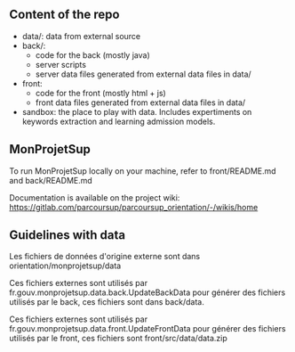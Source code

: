 ## Content of the repo

- data/: data from external source
- back/: 
	- code for the back (mostly java) 
	- server scripts
	+ server data files generated from external data files in data/
- front: 
	- code for the front (mostly html + js)
	- front data files generated from external data files in data/
- sandbox: the place to play with data. Includes expertiments on keywords extraction and learning admission models.



## MonProjetSup

To run MonProjetSup locally on your machine,
refer to front/README.md and back/README.md

Documentation is available on the project wiki:
https://gitlab.com/parcoursup/parcoursup_orientation/-/wikis/home

## Guidelines with data


Les fichiers de données d'origine externe sont dans
	orientation/monprojetsup/data

Ces fichiers externes sont utilisés par 
	fr.gouv.monprojetsup.data.back.UpdateBackData
pour générer des fichiers utilisés par le back,
ces fichiers sont dans back/data.
	

Ces fichiers externes sont utilisés par 
	fr.gouv.monprojetsup.data.front.UpdateFrontData
pour générer des fichiers utilisés par le front,
ces fichiers sont 
	front/src/data/data.zip
